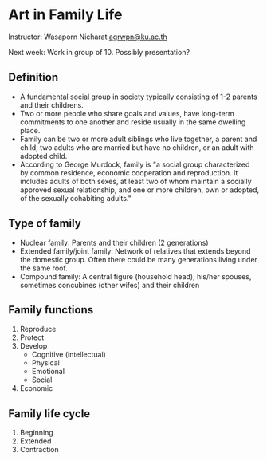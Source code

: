 # Art in Family Life

Instructor: Wasaporn Nicharat <agrwpn@ku.ac.th>

Next week: Work in group of 10. Possibly presentation?

## Definition
- A fundamental social group in society typically consisting of 1-2 parents and their childrens.
- Two or more people who share goals and values, have long-term commitments to one another and reside usually in the same dwelling place.
- Family can be two or more adult siblings who live together, a parent and child, two adults who are married but have no children, or an adult with adopted child.
- According to George Murdock, family is "a social group characterized by common residence, economic cooperation and reproduction. It includes adults of both sexes, at least two of whom maintain a socially approved sexual relationship, and one or more children, own or adopted, of the sexually cohabiting adults."

## Type of family
- Nuclear family: Parents and their children (2 generations)
- Extended family/joint family: Network of relatives that extends beyond the domestic group. Often there could be many generations living under the same roof.
- Compound family: A central figure (household head), his/her spouses, sometimes concubines (other wifes) and their children

## Family functions
1. Reproduce
2. Protect
3. Develop
   - Cognitive (intellectual)
   - Physical
   - Emotional
   - Social
4. Economic

## Family life cycle
1. Beginning
2. Extended
3. Contraction

